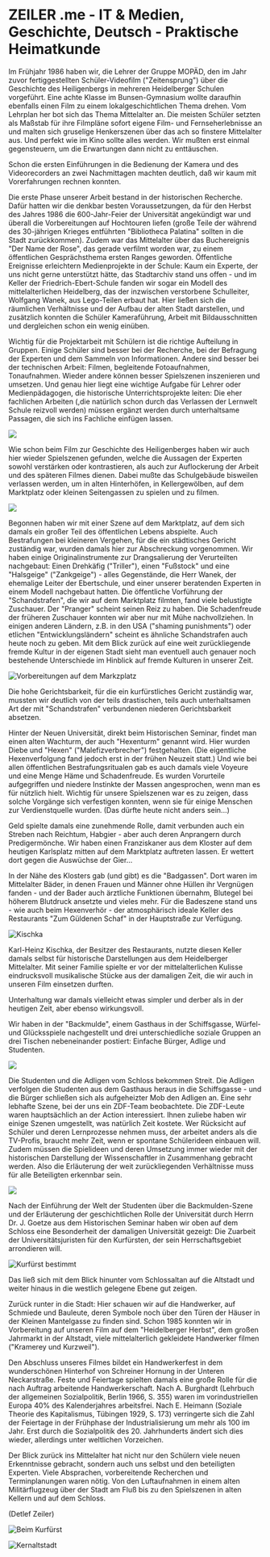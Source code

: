 # ZEILER .me - IT & Medien, Geschichte, Deutsch - Praktische Heimatkunde

Im Frühjahr 1986 haben wir, die Lehrer der Gruppe MOPÄD, den im Jahr zuvor fertiggestellten Schüler-Videofilm ("Zeitensprung") über die Geschichte des Heiligenbergs in mehreren Heidelberger Schulen vorgeführt. Eine achte Klasse im Bunsen-Gymnasium wollte daraufhin ebenfalls einen Film zu einem lokalgeschichtlichen Thema drehen. Vom Lehrplan her bot sich das Thema Mittelalter an. Die meisten Schüler setzten als Maßstab für ihre Filmpläne sofort eigene Film- und Fernseherlebnisse an und malten sich gruselige Henkerszenen über das ach so finstere Mittelalter aus. Und perfekt wie im Kino sollte alles werden. Wir mußten erst einmal gegensteuern, um die Erwartungen dann nicht zu enttäuschen.

Schon die ersten Einführungen in die Bedienung der Kamera und des Videorecorders an zwei Nachmittagen machten deutlich, daß wir kaum mit Vorerfahrungen rechnen konnten.

Die erste Phase unserer Arbeit bestand in der historischen Recherche. Dafür hatten wir die denkbar besten Voraussetzungen, da für den Herbst des Jahres 1986 die 600-Jahr-Feier der Universität angekündigt war und überall die Vorbereitungen auf Hochtouren liefen (große Teile der während des 30-jährigen Krieges entführten "Bibliotheca Palatina" sollten in die Stadt zurückkommen). Zudem war das Mittelalter über das Buchereignis "Der Name der Rose", das gerade verfilmt worden war, zu einem öffentlichen Gesprächsthema ersten Ranges geworden. Öffentliche Ereignisse erleichtern Medienprojekte in der Schule: Kaum ein Experte, der uns nicht gerne unterstützt hätte, das Stadtarchiv stand uns offen - und im Keller der Friedrich-Ebert-Schule fanden wir sogar ein Modell des mittelalterlichen Heidelberg, das der inzwischen verstorbene Schulleiter, Wolfgang Wanek, aus Lego-Teilen erbaut hat. Hier ließen sich die räumlichen Verhältnisse und der Aufbau der alten Stadt darstellen, und zusätzlich konnten die Schüler Kameraführung, Arbeit mit Bildausschnitten und dergleichen schon ein wenig einüben.

Wichtig für die Projektarbeit mit Schülern ist die richtige Aufteilung in Gruppen. Einige Schüler sind besser bei der Recherche, bei der Befragung der Experten und dem Sammeln von Informationen. Andere sind besser bei der technischen Arbeit: Filmen, begleitende Fotoaufnahmen, Tonaufnahmen. Wieder andere können besser Spielszenen inszenieren und umsetzen. Und genau hier liegt eine wichtige Aufgabe für Lehrer oder Medienpädagogen, die historische Unterrichtsprojekte leiten: Die eher fachlichen Arbeiten (,die natürlich schon durch das Verlassen der Lernwelt Schule reizvoll werden) müssen ergänzt werden durch unterhaltsame Passagen, die sich ins Fachliche einfügen lassen.

![](praktische-heimatkunde-1.jpg)

Wie schon beim Film zur Geschichte des Heiligenberges haben wir auch hier wieder Spielszenen gefunden, welche die Aussagen der Experten sowohl verstärken oder kontrastieren, als auch zur Auflockerung der Arbeit und des späteren Filmes dienen. Dabei mußte das Schulgebäude bisweilen verlassen werden, um in alten Hinterhöfen, in Kellergewölben, auf dem Marktplatz oder kleinen Seitengassen zu spielen und zu filmen.

![](praktische-heimatkunde-2.jpg)

Begonnen haben wir mit einer Szene auf dem Marktplatz, auf dem sich damals ein großer Teil des öffentlichen Lebens abspielte. Auch Bestrafungen bei kleineren Vergehen, für die ein städtisches Gericht zuständig war, wurden damals hier zur Abschreckung vorgenommen. Wir haben einige Originalinstrumente zur Drangsalierung der Verurteilten nachgebaut: Einen Drehkäfig ("Triller"), einen "Fußstock" und eine "Halsgeige" ("Zankgeige") - alles Gegenstände, die Herr Wanek, der ehemalige Leiter der Ebertschule, und einer unserer beratenden Experten in einem Modell nachgebaut hatten. Die öffentliche Vorführung der "Schandstrafen", die wir auf dem Marktplatz filmten, fand viele belustigte Zuschauer. Der "Pranger" scheint seinen Reiz zu haben. Die Schadenfreude der früheren Zuschauer konnten wir aber nur mit Mühe nachvollziehen. In einigen anderen Ländern, z.B. in den USA ("shaming punishments") oder etlichen "Entwicklungsländern" scheint es ähnliche Schandstrafen auch heute noch zu geben. Mit dem Blick zurück auf eine weit zurückliegende fremde Kultur in der eigenen Stadt sieht man eventuell auch genauer noch bestehende Unterschiede im Hinblick auf fremde Kulturen in unserer Zeit.

![Vorbereitungen auf dem Markzplatz](praktische-heimatkunde-3.jpg)

Die hohe Gerichtsbarkeit, für die ein kurfürstliches Gericht zuständig war, mussten wir deutlich von der teils drastischen, teils auch unterhaltsamen Art der mit "Schandstrafen" verbundenen niederen Gerichtsbarkeit absetzen.

Hinter der Neuen Universität, direkt beim Historischen Seminar, findet man einen alten Wachturm, der auch "Hexenturm" genannt wird. Hier wurden Diebe und "Hexen" ("Malefizverbrecher") festgehalten. (Die eigentliche Hexenverfolgung fand jedoch erst in der frühen Neuzeit statt.) Und wie bei allen öffentlichen Bestrafungsritualen gab es auch damals viele Voyeure und eine Menge Häme und Schadenfreude. Es wurden Vorurteile aufgegriffen und niedere Instinkte der Massen angesprochen, wenn man es für nützlich hielt. Wichtig für unsere Spielszenen war es zu zeigen, dass solche Vorgänge sich verfestigen konnten, wenn sie für einige Menschen zur Verdienstquelle wurden. (Das dürfte heute nicht anders sein...)

Geld spielte damals eine zunehmende Rolle, damit verbunden auch ein Streben nach Reichtum, Habgier - aber auch deren Anprangern durch Predigermönche. Wir haben einen Franziskaner aus dem Kloster auf dem heutigen Karlsplatz mitten auf dem Marktplatz auftreten lassen. Er wettert dort gegen die Auswüchse der Gier...

In der Nähe des Klosters gab (und gibt) es die "Badgassen". Dort waren im Mittelalter Bäder, in denen Frauen und Männer ohne Hüllen ihr Vergnügen fanden - und der Bader auch ärztliche Funktionen übernahm, Blutegel bei höherem Blutdruck ansetzte und vieles mehr. Für die Badeszene stand uns - wie auch beim Hexenverhör - der atmosphärisch ideale Keller des Restaurants "Zum Güldenen Schaf" in der Hauptstraße zur Verfügung.

![Kischka](praktische-heimatkunde-4.jpg)

Karl-Heinz Kischka, der Besitzer des Restaurants, nutzte diesen Keller damals selbst für historische Darstellungen aus dem Heidelberger Mittelalter. Mit seiner Familie spielte er vor der mittelalterlichen Kulisse eindrucksvoll musikalische Stücke aus der damaligen Zeit, die wir auch in unseren Film einsetzen durften.

Unterhaltung war damals vielleicht etwas simpler und derber als in der heutigen Zeit, aber ebenso wirkungsvoll.

Wir haben in der "Backmulde", einem Gasthaus in der Schiffsgasse, Würfel- und Glücksspiele nachgestellt und drei unterschiedliche soziale Gruppen an drei Tischen nebeneinander postiert: Einfache Bürger, Adlige und Studenten.

![](praktische-heimatkunde-5.jpg)

Die Studenten und die Adligen vom Schloss bekommen Streit. Die Adligen verfolgen die Studenten aus dem Gasthaus heraus in die Schiffsgasse - und die Bürger schließen sich als aufgeheizter Mob den Adligen an. Eine sehr lebhafte Szene, bei der uns ein ZDF-Team beobachtete. Die ZDF-Leute waren hauptsächlich an der Action interessiert. Ihnen zuliebe haben wir einige Szenen umgestellt, was natürlich Zeit kostete. Wer Rücksicht auf Schüler und deren Lernprozesse nehmen muss, der arbeitet anders als die TV-Profis, braucht mehr Zeit, wenn er spontane Schülerideen einbauen will. Zudem müssen die Spielideen und deren Umsetzung immer wieder mit der historischen Darstellung der Wissenschaftler in Zusammenhang gebracht werden. Also die Erläuterung der weit zurückliegenden Verhältnisse muss für alle Beteiligten erkennbar sein.

![](praktische-heimatkunde-6.jpg)

Nach der Einführung der Welt der Studenten über die Backmulden-Szene und der Erläuterung der geschichtlichen Rolle der Universität durch Herrn Dr. J. Goetze aus dem Historischen Seminar haben wir oben auf dem Schloss eine Besonderheit der damaligen Universität gezeigt: Die Zuarbeit der Universitätsjuristen für den Kurfürsten, der sein Herrschaftsgebiet arrondieren will.

![Kurfürst bestimmt](praktische-heimatkunde-7.jpg)

Das ließ sich mit dem Blick hinunter vom Schlossaltan auf die Altstadt und weiter hinaus in die westlich gelegene Ebene gut zeigen.

Zurück runter in die Stadt: Hier schauen wir auf die Handwerker, auf Schmiede und Bauleute, deren Symbole noch über den Türen der Häuser in der Kleinen Mantelgasse zu finden sind. Schon 1985 konnten wir in Vorbereitung auf unseren Film auf dem "Heidelberger Herbst", dem großen Jahrmarkt in der Altstadt, viele mittelalterlich gekleidete Handwerker filmen ("Kramerey und Kurzweil").

Den Abschluss unseres Filmes bildet ein Handwerkerfest in dem wunderschönen Hinterhof von Schreiner Hornung in der Unteren Neckarstraße. Feste und Feiertage spielten damals eine große Rolle für die nach Auftrag arbeitende Handwerkerschaft. Nach A. Burghardt (Lehrbuch der allgemeinen Sozialpolitik, Berlin 1966, S. 355) waren im vorindustriellen Europa 40% des Kalenderjahres arbeitsfrei. Nach E. Heimann (Soziale Theorie des Kapitalismus, Tübingen 1929, S. 173) verringerte sich die Zahl der Feiertage in der Frühphase der Industrialisierung um mehr als 100 im Jahr. Erst durch die Sozialpolitik des 20. Jahrhunderts ändert sich dies wieder, allerdings unter weltlichen Vorzeichen.

Der Blick zurück ins Mittelalter hat nicht nur den Schülern viele neuen Erkenntnisse gebracht, sondern auch uns selbst und den beteiligten Experten. Viele Absprachen, vorbereitende Recherchen und Terminplanungen waren nötig. Von den Luftaufnahmen in einem alten Militärflugzeug über der Stadt am Fluß bis zu den Spielszenen in alten Kellern und auf dem Schloss.

(Detlef Zeiler)

![Beim Kurfürst](praktische-heimatkunde-8.jpg)

![Kernaltstadt](praktische-heimatkunde-9.jpg)